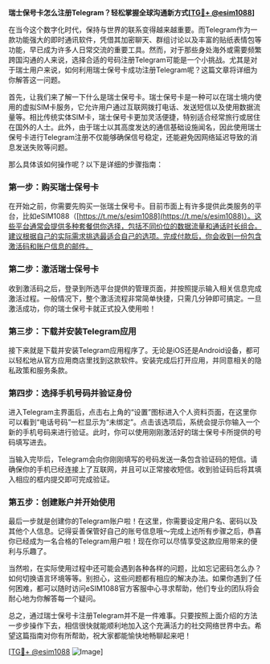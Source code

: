 **瑞士保号卡怎么注册Telegram？轻松掌握全球沟通新方式[[TG💪+ @esim1088](https://t.me/s/esim1088)]**

在当今这个数字化时代，保持与世界的联系变得越来越重要。而Telegram作为一款功能强大的即时通讯软件，凭借其加密聊天、群组讨论以及丰富的贴纸表情包等功能，早已成为许多人日常交流的重要工具。然而，对于那些身处海外或需要频繁跨国沟通的人来说，选择合适的号码注册Telegram可能是一个小挑战。尤其是对于瑞士用户来说，如何利用瑞士保号卡成功注册Telegram呢？这篇文章将详细为你解答这一问题。

首先，让我们来了解一下什么是瑞士保号卡。瑞士保号卡是一种可以在瑞士境内使用的虚拟SIM卡服务，它允许用户通过互联网拨打电话、发送短信以及使用数据流量等。相比传统实体SIM卡，瑞士保号卡更加灵活便捷，特别适合经常旅行或居住在国外的人士。此外，由于瑞士以其高度发达的通信基础设施闻名，因此使用瑞士保号卡进行Telegram注册不仅能够确保信号稳定，还能避免因网络延迟导致的消息发送失败等问题。

那么具体该如何操作呢？以下是详细的步骤指南：

### 第一步：购买瑞士保号卡
在开始之前，你需要先购买一张瑞士保号卡。目前市面上有许多提供此类服务的平台，比如eSIM1088（[https://t.me/s/esim1088](https://t.me/s/esim1088)）。这些平台通常会提供多种套餐供你选择，包括不同价位的数据流量和通话时长组合。建议根据自己的实际需求挑选最适合自己的选项。完成付款后，你会收到一份包含激活码和账户信息的邮件。

### 第二步：激活瑞士保号卡
收到激活码之后，登录到所选平台提供的管理页面，并按照提示输入相关信息完成激活过程。一般情况下，整个激活流程非常简单快捷，只需几分钟即可搞定。一旦激活成功，你的瑞士保号卡就正式投入使用啦！

### 第三步：下载并安装Telegram应用
接下来就是下载并安装Telegram应用程序了。无论是iOS还是Android设备，都可以轻松地从官方应用商店里找到这款软件。安装完成后打开应用，并同意相关的隐私政策和服务条款。

### 第四步：选择手机号码并验证身份
进入Telegram主界面后，点击右上角的“设置”图标进入个人资料页面，在这里你可以看到“电话号码”一栏显示为“未绑定”。点击该选项后，系统会提示你输入一个新的手机号码来进行验证。此时，你可以使用刚刚激活好的瑞士保号卡所提供的号码填写进去。

当输入完毕后，Telegram会向你刚刚填写的号码发送一条包含验证码的短信。请确保你的手机已经连接上了互联网，并且可以正常接收短信。收到验证码后将其填入相应的框内提交即可完成验证。

### 第五步：创建账户并开始使用
最后一步就是创建你的Telegram账户啦！在这里，你需要设定用户名、密码以及其他个人信息。记得妥善保管好自己的账号信息哦～完成上述所有步骤之后，恭喜你已经成为一名合格的Telegram用户啦！现在你可以尽情享受这款应用带来的便利与乐趣了。

当然啦，在实际使用过程中还可能会遇到各种各样的问题，比如忘记密码怎么办？如何切换语言环境等等。别担心，这些问题都有相应的解决办法。如果你遇到了任何困难，都可以随时访问eSIM1088官方客服中心寻求帮助，他们专业的团队将会耐心地为你解答每一个疑问。

总之，通过瑞士保号卡注册Telegram并不是一件难事。只要按照上面介绍的方法一步步操作下去，相信很快就能顺利地加入这个充满活力的社交网络世界中去。希望这篇指南对你有所帮助，祝大家都能愉快地畅聊起来吧！

[[TG💪+ @esim1088](https://t.me/s/esim1088) ![Image](https://i.postimg.cc/4NQfJmqS/Snipaste-2025-05-13-00-14-12.png)]